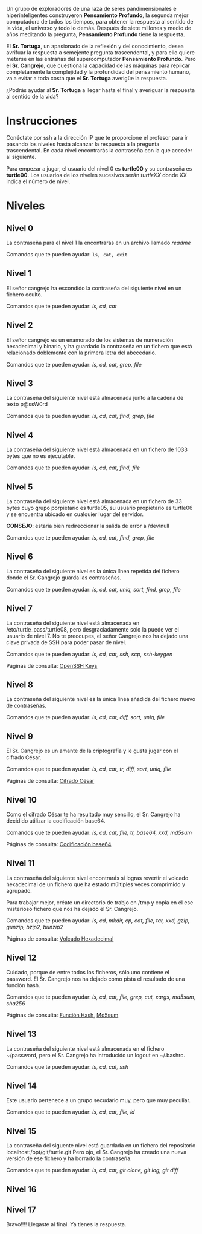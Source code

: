 Un grupo de exploradores de una raza de seres pandimensionales e hiperinteligentes construyeron **Pensamiento Profundo**, la segunda mejor computadora de todos los tiempos, para obtener la respuesta al sentido de la vida, el universo y todo lo demás. Después de siete millones y medio de años meditando la pregunta, **Pensamiento Profundo** tiene la respuesta.

El **Sr. Tortuga**, un apasionado de la reflexión y del conocimiento, desea avrifuar la respuesta a semejente pregunta trascendental, y para ello quiere meterse en las entrañas del supercomputador **Pensamiento Profundo**. Pero el **Sr. Cangrejo**, que cuestiona la capacidad de las máquinas para replicar completamente la complejidad y la profundidad del pensamiento humano, va a evitar a toda costa que el **Sr. Tortuga** averigüe la respuesta.

¿Podrás ayudar al **Sr. Tortuga** a llegar hasta el final y averiguar la respuesta al sentido de la vida?

# Instrucciones

Conéctate por ssh a la dirección IP que te proporcione el profesor para ir pasando los niveles hasta alcanzar la respuesta a la pregunta trascendental. En cada nivel encontrarás la contraseña con la que acceder al siguiente.

Para empezar a jugar, el usuario del nivel 0 es **turtle00** y su contraseña es **turtle00**. Los usuarios de los niveles sucesivos serán *turtleXX* donde XX indica el número de nivel.

# Niveles

## Nivel 0

La contraseña para el nivel 1 la encontrarás en un archivo llamado *readme*

Comandos que te pueden ayudar: `ls, cat, exit`

## Nivel 1

El señor cangrejo ha escondido la contraseña del siguiente nivel en un fichero oculto.

Comandos que te pueden ayudar: *ls, cd, cat*

## Nivel 2

El señor cangrejo es un enamorado de los sistemas de numeración hexadecimal y binario, y ha guardado la contraseña en un fichero que está relacionado doblemente con la primera letra del abecedario.

Comandos que te pueden ayudar: *ls, cd, cat, grep, file*

## Nivel 3

La contraseña del siguiente nivel está almacenada junto a la cadena de texto p@ssW0rd

Comandos que te pueden ayudar: *ls, cd, cat, find, grep, file*

## Nivel 4

La contraseña del siguiente nivel está almacenada en un fichero de 1033 bytes que no es ejecutable.

Comandos que te pueden ayudar: *ls, cd, cat, find, file*

## Nivel 5

La contraseña del siguiente nivel está almacenada en un fichero de 33 bytes cuyo grupo porpietario es turtle05, su usuario propietario es turtle06 y se encuentra ubicado en cualquier lugar del servidor.

**CONSEJO**: estaría bien redireccionar la salida de error a /dev/null

Comandos que te pueden ayudar: *ls, cd, cat, find, grep, file*

## Nivel 6

La contraseña del siguiente nivel es la única línea repetida del fichero donde el Sr. Cangrejo guarda las contraseñas.

Comandos que te pueden ayudar: *ls, cd, cat, uniq, sort, find, grep, file*

## Nivel 7

La contraseña del siguiente nivel está almacenada en /etc/turtle_pass/turtle08, pero desgraciadamente solo la puede ver el usuario de nivel 7. No te preocupes, el señor Cangrejo nos ha dejado una clave privada de SSH para poder pasar de nivel.

Comandos que te pueden ayudar: *ls, cd, cat, ssh, scp, ssh-keygen*

Páginas de consulta: [OpenSSH Keys](https://help.ubuntu.com/community/SSH/OpenSSH/Keys)

## Nivel 8

La contraseña del siguiente nivel es la única línea añadida del fichero nuevo de contraseñas.

Comandos que te pueden ayudar: *ls, cd, cat, diff, sort, uniq, file*

## Nivel 9

El Sr. Cangrejo es un amante de la criptografía y le gusta jugar con el cifrado César.

Comandos que te pueden ayudar: *ls, cd, cat, tr, diff, sort, uniq, file*

Páginas de consulta: [Cifrado César](https://es.wikipedia.org/wiki/ROT13)

## Nivel 10

Como el cifrado César te ha resultado muy sencillo, el Sr. Cangrejo ha decidido utilizar la codificación base64.

Comandos que te pueden ayudar: *ls, cd, cat, file, tr, base64, xxd, md5sum*

Páginas de consulta: [Codificación base64](https://es.wikipedia.org/wiki/Base64)

## Nivel 11

La contraseña del siguiente nivel encontrarás si logras revertir el volcado hexadecimal de un fichero que ha estado múltiples veces comprimido y agrupado.

Para trabajar mejor, créate un directorio de trabjo en /tmp y copia en él ese misterioso fichero que nos ha dejado el Sr. Cangrejo.

Comandos que te pueden ayudar: *ls, cd, mkdir, cp, cat, file, tar, xxd, gzip, gunzip, bzip2, bunzip2*

Páginas de consulta: [Volcado Hexadecimal](https://en.wikipedia.org/wiki/Hex_dump)

## Nivel 12

Cuidado, porque de entre todos los ficheros, sólo uno contiene el password. El Sr. Cangrejo nos ha dejado como pista el resultado de una función hash.

Comandos que te pueden ayudar: *ls, cd, cat, file, grep, cut, xargs, md5sum, sha256*

Páginas de consulta: [Función Hash](https://es.wikipedia.org/wiki/Funci%C3%B3n_hash), [Md5sum](https://es.wikipedia.org/wiki/Md5sum)

## Nivel 13

La contraseña del siguiente nivel está almacenada en el fichero ~/password, pero el Sr. Cangrejo ha introducido un logout en ~/.bashrc.

Comandos que te pueden ayudar: *ls, cd, cat, ssh*

## Nivel 14

Este usuario pertenece a un grupo secudario muy, pero que muy peculiar.

Comandos que te pueden ayudar: *ls, cd, cat, file, id*

## Nivel 15

La contraseña del siguente nivel está guardada en un fichero del repositorio localhost:/opt/git/turtle.git
Pero ojo, el Sr. Cangrejo ha creado una nueva versión de ese fichero y ha borrado la contraseña.

Comandos que te pueden ayudar: *ls, cd, cat, git clone, git log, git diff*

## Nivel 16

## Nivel 17

Bravo!!!! Llegaste al final. Ya tienes la respuesta.


